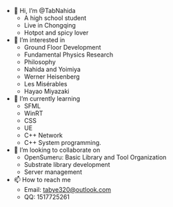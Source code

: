 - 👋 Hi, I’m @TabNahida
  - A high school student
  - Live in Chongqing
  - Hotpot and spicy lover
- 👀 I’m interested in 
  - Ground Floor Development
  - Fundamental Physics Research
  - Philosophy
  - Nahida and Yoimiya
  - Werner Heisenberg
  - Les Misérables
  - Hayao Miyazaki
- 🌱 I’m currently learning 
  - SFML
  - WinRT
  - CSS 
  - UE
  - C++ Network
  - C++ System programming.
- 💞️ I’m looking to collaborate on
  - OpenSumeru: Basic Library and Tool Organization
  - Substrate library development
  - Server management
- 📫 How to reach me 
  - Email: tabye320@outlook.com
  - QQ: 1517725261

<!---
TabNahida/TabNahida is a ✨ special ✨ repository because its `README.md` (this file) appears on your GitHub profile.
You can click the Preview link to take a look at your changes.
--->
